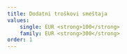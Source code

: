 ```yaml
---
title: Dodatni troškovi smeštaja
values:
    single: EUR <strong>100</strong>
    family: EUR <strong>300</strong>
order: 1
---
```

